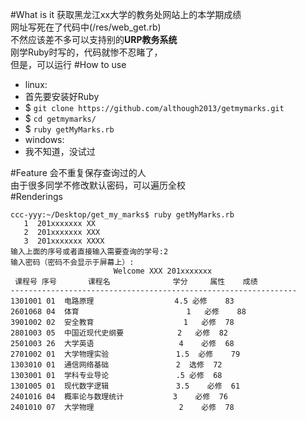 #What is it
获取黑龙江xx大学的教务处网站上的本学期成绩  
网址写死在了代码中(/res/web_get.rb)  
不然应该差不多可以支持别的**URP教务系统**  
刚学Ruby时写的，代码就惨不忍睹了，  
但是，可以运行
#How to use
- linux:
 - 首先要安装好Ruby  
 - $ `git clone https://github.com/although2013/getmymarks.git`  
 - $ `cd getmymarks/`  
 - $ `ruby getMyMarks.rb`
- windows:
 - 我不知道，没试过

#Feature
会不重复保存查询过的人  
由于很多同学不修改默认密码，可以遍历全校  
#Renderings
```
ccc-yyy:~/Desktop/get_my_marks$ ruby getMyMarks.rb  
   1  201xxxxxxx XX  
   2  201xxxxxxx XXX  
   3  201xxxxxxx XXXX  
输入上面的序号或者直接输入需要查询的学号:2
输入密码（密码不会显示于屏幕上）:
                       Welcome XXX 201xxxxxxx
 课程号 序号       课程名              学分     属性    成绩
----------------------------------------------------------------
1301001	01	电路原理                  4.5 必修	83  
2601068	04	体育                        1   必修	88
3901002	02	安全教育                    1   必修	78
2801003	05	中国近现代史纲要            2   必修	82
2501003	26	大学英语                   4    必修	68
2701002	01	大学物理实验               1.5  必修	79
1303010	01	通信网络基础               2	选修	72
1303001	01	学科专业导论               .5	必修	68
1301005	01	现代数字逻辑               3.5	必修	61
2401016	04	概率论与数理统计           3	必修	76
2401010	07	大学物理                   2	必修	78
```

